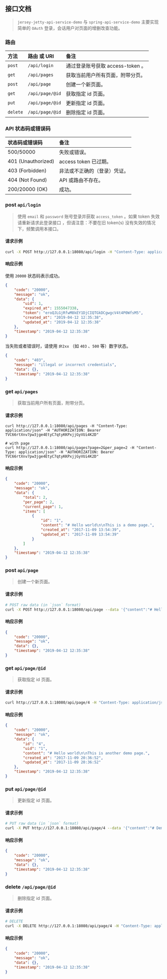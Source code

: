 接口文档
------

>   `jersey-jetty-api-service-demo` 与 `spring-api-service-demo` 主要实现简单的 `OAuth` 登录，会话用户对页面的增删改查功能。

### 路由

| 方法       | 路由 或 URI        | 备注                      |
| :------- | :-------------- | :---------------------- |
| `post`   | `/api/login`    | 通过登录账号获取 access-token 。 |
| `get`    | `/api/pages`    | 获取当前用户所有页面，附带分页。        |
| `post`   | `/api/page`     | 创建一个新页面。                |
| `get`    | `/api/page/@id` | 获取指定 id 页面。             |
| `put`    | `/api/page/@id` | 更新指定 id 页面。             |
| `delete` | `/api/page/@id` | 删除指定 id 页面。             |

### API 状态码或错误码

| 状态码或错误码      | 备注                |
| :----------------- | :---------------- |
| 500/50000          | 失败或错误。            |
| 401 (Unauthorized) | access token 已过期。 |
| 403 (Forbidden)    | 非法或不正确的（登录）凭证。    |
| 404 (Not Found)    | API 或路由不存在。       |
| 200/20000 (OK)     | 成功。               |

### post `api/login`

>   使用 `email` 和 `password` 账号登录并获取 `access_token` 。如果 token 失效请重新请求此登录接口 ，但请注意：不要在旧 token(s) 没有失效的情况下，频繁调用本接口。

#### 请求示例

```bash
curl -X POST http://127.0.0.1:18080/api/login -H "Content-Type: application/json" --data '{"email":"foo@example.com", "password":"123456"}'
```

#### 响应示例

使用 `20000` 状态码表示成功。

```json
{
    "code": "20000",
    "message": "ok",
    "data": {
        "uid": 1,
        "expired_at": 1555047338,
        "token": "eroQJLGjRfwM8kEY1DjCIQTGkDCgwgcV4t4P0WfsM5",
        "created_at": "2019-04-12 12:35:38",
        "updated_at": "2019-04-12 12:35:38"
    },
    "timestamp": "2019-04-12 12:35:38"
}
```

当失败或者错误时，请使用 `非2xx` （如 `403` 、`500`  等）数字状态。

```json
{
    "code": "403",
    "message": "illegal or incorrect credentials",
    "data": {},
    "timestamp": "2019-04-12 12:35:38"
}
```

### get `api/pages`

>   获取当前用户所有页面，附带分页。

#### 请求示例

```
curl http://127.0.0.1:18080/api/pages -H "Content-Type: application/json" -H "AUTHORIZATION: Bearer TVC66rtXnv7pw3jge4EtyC7qtyKKPxjjGyVUi4K2D"

# with page
curl http://127.0.0.1:18080/api/pages?page=2&per_page=2 -H "Content-Type: application/json" -H "AUTHORIZATION: Bearer TVC66rtXnv7pw3jge4EtyC7qtyKKPxjjGyVUi4K2D"
```

#### 响应示例

```json
{
    "code": "20000",
    "message": "ok",
    "data": {
        "total": 2,
        "per_page": 2,
        "current_page": 1,
        "items": [
            {
                "id": "1",
                "content": "# Hello world\n\nThis is a demo page.",
                "created_at": "2017-11-09 13:54:39",
                "updated_at": "2017-11-09 13:54:39"
            }
        ]
    },
    "timestamp": "2019-04-12 12:35:38"
}
```

### post `api/page`

>   创建一个新页面。

#### 请求示例

```bash
# POST raw data (in `json` format)
curl -X POST http://127.0.0.1:18080/api/page --data '{"content":"# Hello world\n\nThis is another demo page."}' -H "Content-Type: application/json" -H "AUTHORIZATION: Bearer TVC66rtXnv7pw3jge4EtyC7qtyKKPxjjGyVUi4K2D"
```

#### 响应示例

```json
{
    "code": "20000",
    "message": "ok",
    "data": {},
    "timestamp": "2019-04-12 12:35:38"
}
```

### get `api/page/@id`

>   获取指定 id 页面。

#### 请求示例

```bash
curl http://127.0.0.1:18080/api/page/4 -H "Content-Type: application/json" -H "AUTHORIZATION: Bearer TVC66rtXnv7pw3jge4EtyC7qtyKKPxjjGyVUi4K2D"
```

#### 响应示例

```json
{
    "code": "20000",
    "message": "ok",
    "data": {
        "id": "4",
        "uid": "1",
        "content": "# Hello world\n\nThis is another demo page.",
        "created_at": "2017-11-09 20:36:52",
        "updated_at": "2017-11-09 20:36:52"
    },
    "timestamp": "2019-04-12 12:35:38"
}
```

### put `api/page/@id`

>   更新指定 id 页面。

#### 请求示例

```bash
# PUT raw data (in `json` format)
curl -X PUT http://127.0.0.1:18080/api/page/4 --data '{"content":"# Demo\n\nThis is another demo page."}' -H "Content-Type: application/json" -H "AUTHORIZATION: Bearer TVC66rtXnv7pw3jge4EtyC7qtyKKPxjjGyVUi4K2D"
```

#### 响应示例

```json
{
    "code": "20000",
    "message": "ok",
    "data": {},
    "timestamp": "2019-04-12 12:35:38"
}
```

### delete `/api/page/@id`

>   删除指定 id 页面。

#### 请求示例

```bash
# DELETE
curl -X DELETE http://127.0.0.1:18080/api/page/4 -H "Content-Type: application/json" -H "AUTHORIZATION: Bearer TVC66rtXnv7pw3jge4EtyC7qtyKKPxjjGyVUi4K2D"
```

#### 响应示例

```json
{
    "code": "20000",
    "message": "ok",
    "data": {},
    "timestamp": "2019-04-12 12:35:38"
}
```